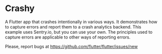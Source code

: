 # Crashy

A Flutter app that crashes intentionally in various ways. It demonstrates how
to capture errors and report them to a crash analytics backend. This example
uses Sentry.io, but you can use your own. The principles used to capture
errors are applicable to other ways of reporting errors.

Please, report bugs at https://github.com/flutter/flutter/issues/new
